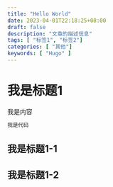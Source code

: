 ```yaml
---
title: "Hello World"
date: 2023-04-01T22:18:25+08:00
draft: false
description: "文章的描述信息"
tags: [ "标签1", "标签2"]
categories: [ "其他"]
keywords: [ "Hugo" ]
---
```


# 我是标题1

我是内容

```java
我是代码
```



## 我是标题1-1

## 我是标题1-2
